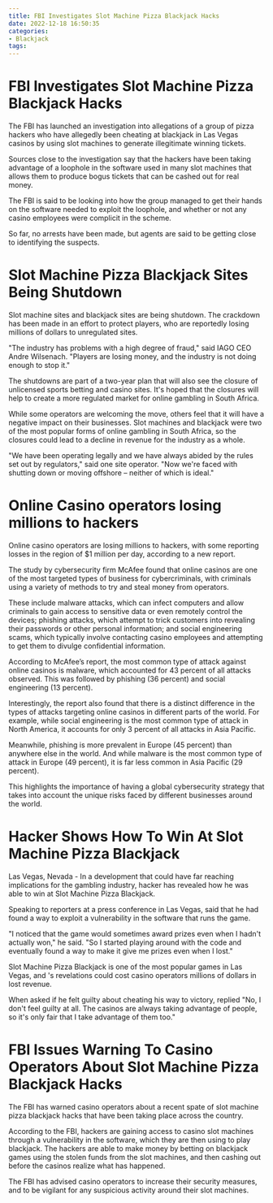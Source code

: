 ```yaml
---
title: FBI Investigates Slot Machine Pizza Blackjack Hacks
date: 2022-12-18 16:50:35
categories:
- Blackjack
tags:
---
```



#  FBI Investigates Slot Machine Pizza Blackjack Hacks

The FBI has launched an investigation into allegations of a group of pizza hackers who have allegedly been cheating at blackjack in Las Vegas casinos by using slot machines to generate illegitimate winning tickets.

Sources close to the investigation say that the hackers have been taking advantage of a loophole in the software used in many slot machines that allows them to produce bogus tickets that can be cashed out for real money.

The FBI is said to be looking into how the group managed to get their hands on the software needed to exploit the loophole, and whether or not any casino employees were complicit in the scheme.

So far, no arrests have been made, but agents are said to be getting close to identifying the suspects.

#  Slot Machine Pizza Blackjack Sites Being Shutdown

Slot machine sites and blackjack sites are being shutdown. The crackdown has been made in an effort to protect players, who are reportedly losing millions of dollars to unregulated sites.

"The industry has problems with a high degree of fraud," said IAGO CEO Andre Wilsenach. "Players are losing money, and the industry is not doing enough to stop it."

The shutdowns are part of a two-year plan that will also see the closure of unlicensed sports betting and casino sites. It's hoped that the closures will help to create a more regulated market for online gambling in South Africa.

While some operators are welcoming the move, others feel that it will have a negative impact on their businesses. Slot machines and blackjack were two of the most popular forms of online gambling in South Africa, so the closures could lead to a decline in revenue for the industry as a whole.

"We have been operating legally and we have always abided by the rules set out by regulators," said one site operator. "Now we're faced with shutting down or moving offshore – neither of which is ideal."

#  Online Casino operators losing millions to hackers

Online casino operators are losing millions to hackers, with some reporting losses in the region of $1 million per day, according to a new report.

The study by cybersecurity firm McAfee found that online casinos are one of the most targeted types of business for cybercriminals, with criminals using a variety of methods to try and steal money from operators.

These include malware attacks, which can infect computers and allow criminals to gain access to sensitive data or even remotely control the devices; phishing attacks, which attempt to trick customers into revealing their passwords or other personal information; and social engineering scams, which typically involve contacting casino employees and attempting to get them to divulge confidential information.

According to McAfee’s report, the most common type of attack against online casinos is malware, which accounted for 43 percent of all attacks observed. This was followed by phishing (36 percent) and social engineering (13 percent).

Interestingly, the report also found that there is a distinct difference in the types of attacks targeting online casinos in different parts of the world. For example, while social engineering is the most common type of attack in North America, it accounts for only 3 percent of all attacks in Asia Pacific.

Meanwhile, phishing is more prevalent in Europe (45 percent) than anywhere else in the world. And while malware is the most common type of attack in Europe (49 percent), it is far less common in Asia Pacific (29 percent).

This highlights the importance of having a global cybersecurity strategy that takes into account the unique risks faced by different businesses around the world.

#  Hacker Shows How To Win At Slot Machine Pizza Blackjack

Las Vegas, Nevada - In a development that could have far reaching implications for the gambling industry, hacker <name> has revealed how he was able to win at Slot Machine Pizza Blackjack.

Speaking to reporters at a press conference in Las Vegas, <name> said that he had found a way to exploit a vulnerability in the software that runs the game.

"I noticed that the game would sometimes award prizes even when I hadn't actually won," he said. "So I started playing around with the code and eventually found a way to make it give me prizes even when I lost."

Slot Machine Pizza Blackjack is one of the most popular games in Las Vegas, and <name>'s revelations could cost casino operators millions of dollars in lost revenue.

When asked if he felt guilty about cheating his way to victory, <name> replied "No, I don't feel guilty at all. The casinos are always taking advantage of people, so it's only fair that I take advantage of them too."

#  FBI Issues Warning To Casino Operators About Slot Machine Pizza Blackjack Hacks

The FBI has warned casino operators about a recent spate of slot machine pizza blackjack hacks that have been taking place across the country.

According to the FBI, hackers are gaining access to casino slot machines through a vulnerability in the software, which they are then using to play blackjack. The hackers are able to make money by betting on blackjack games using the stolen funds from the slot machines, and then cashing out before the casinos realize what has happened.

The FBI has advised casino operators to increase their security measures, and to be vigilant for any suspicious activity around their slot machines.
